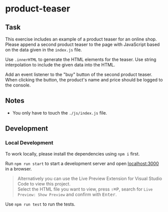 # product-teaser

## Task

This exercise includes an example of a product teaser for an online shop. Please append a second product teaser to the page with JavaScript based on the data given in the `index.js` file.

Use `.innerHTML` to generate the HTML elements for the teaser. Use string interpolation to include the given data into the HTML.

Add an event listener to the "buy" button of the second product teaser. When clicking the button, the product's name and price should be logged to the console.

## Notes

- You only have to touch the `./js/index.js` file.

## Development

### Local Development

To work locally, please install the dependencies using `npm i` first.

Run `npm run start` to start a development server and open [localhost:3000](http://localhost:3000) in a browser.

> Alternatively you can use the Live Preview Extension for Visual Studio Code to view this project.  
> Select the HTML file you want to view, press <kbd>⇧</kbd><kbd>⌘</kbd><kbd>P</kbd>, search for `Live Preview: Show Preview` and confirm with <kbd>Enter</kbd>.

Use `npm run test` to run the tests.





